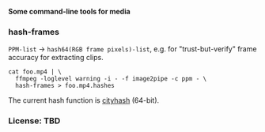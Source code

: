 **Some command-line tools for media**


### hash-frames

`PPM-list` &rarr; `hash64(RGB frame pixels)-list`, e.g. for "trust-but-verify" frame accuracy for extracting clips.

    cat foo.mp4 | \
      ffmpeg -loglevel warning -i - -f image2pipe -c ppm - \
      hash-frames > foo.mp4.hashes

The current hash function is [cityhash](https://en.wikipedia.org/wiki/CityHash) (64-bit).


### License: TBD

